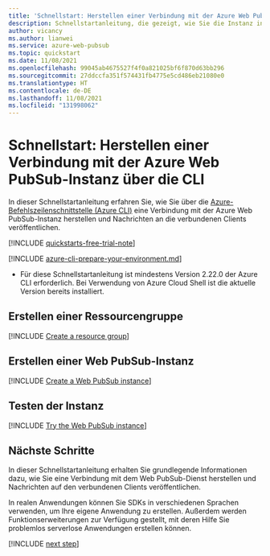 ```yaml
---
title: 'Schnellstart: Herstellen einer Verbindung mit der Azure Web PubSub-Instanz und Testen der Instanz'
description: Schnellstartanleitung, die gezeigt, wie Sie die Instanz in der Azure CLI testen
author: vicancy
ms.author: lianwei
ms.service: azure-web-pubsub
ms.topic: quickstart
ms.date: 11/08/2021
ms.openlocfilehash: 99045ab4675527f4f0a821025bf6f870d63bb296
ms.sourcegitcommit: 27ddccfa351f574431fb4775e5cd486eb21080e0
ms.translationtype: HT
ms.contentlocale: de-DE
ms.lasthandoff: 11/08/2021
ms.locfileid: "131998062"
---
```

# <a name="quickstart-connect-to-the-azure-web-pubsub-instance-from-cli"></a>Schnellstart: Herstellen einer Verbindung mit der Azure Web PubSub-Instanz über die CLI

In dieser Schnellstartanleitung erfahren Sie, wie Sie über die [Azure-Befehlszeilenschnittstelle (Azure CLI)](/cli/azure) eine Verbindung mit der Azure Web PubSub-Instanz herstellen und Nachrichten an die verbundenen Clients veröffentlichen.

[!INCLUDE [quickstarts-free-trial-note](../../includes/quickstarts-free-trial-note.md)]

[!INCLUDE [azure-cli-prepare-your-environment.md](../../includes/azure-cli-prepare-your-environment.md)]

- Für diese Schnellstartanleitung ist mindestens Version 2.22.0 der Azure CLI erforderlich. Bei Verwendung von Azure Cloud Shell ist die aktuelle Version bereits installiert.

## <a name="create-a-resource-group"></a>Erstellen einer Ressourcengruppe

[!INCLUDE [Create a resource group](includes/cli-rg-creation.md)]

## <a name="create-a-web-pubsub-instance"></a>Erstellen einer Web PubSub-Instanz

[!INCLUDE [Create a Web PubSub instance](includes/cli-awps-creation.md)]

## <a name="play-with-the-instance"></a>Testen der Instanz

[!INCLUDE [Try the Web PubSub instance](includes/cli-awps-client.md)]

## <a name="next-steps"></a>Nächste Schritte

In dieser Schnellstartanleitung erhalten Sie grundlegende Informationen dazu, wie Sie eine Verbindung mit dem Web PubSub-Dienst herstellen und Nachrichten auf den verbundenen Clients veröffentlichen.

In realen Anwendungen können Sie SDKs in verschiedenen Sprachen verwenden, um Ihre eigene Anwendung zu erstellen. Außerdem werden Funktionserweiterungen zur Verfügung gestellt, mit deren Hilfe Sie problemlos serverlose Anwendungen erstellen können.

[!INCLUDE [next step](includes/include-next-step.md)]
